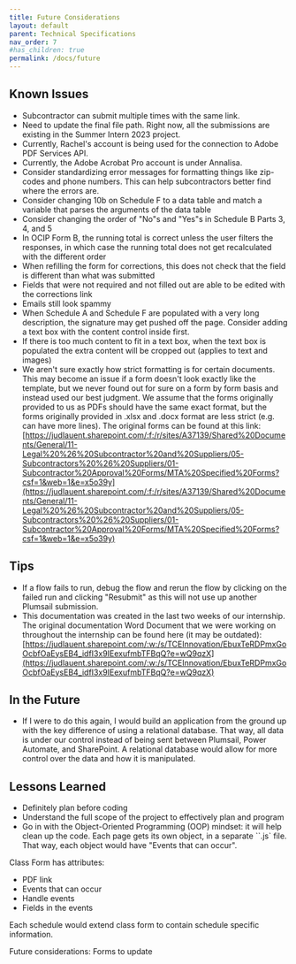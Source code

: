 ```yaml
---
title: Future Considerations
layout: default
parent: Technical Specifications
nav_order: 7
#has_children: true
permalink: /docs/future
---
```


## Known Issues
* Subcontractor can submit multiple times with the same link.
* Need to update the final file path. Right now, all the submissions are existing in the Summer Intern 2023 project.
* Currently, Rachel's account is being used for the connection to Adobe PDF Services API. 
* Currently, the Adobe Acrobat Pro account is under Annalisa.
* Consider standardizing error messages for formatting things like zip-codes and phone numbers. This can help subcontractors better find where the errors are. 
* Consider changing 10b on Schedule F to a data table and match a variable that parses the arguments of the data table
* Consider changing the order of "No"s and "Yes"s in Schedule B Parts 3, 4, and 5
* In OCIP Form B, the running total is correct unless the user filters the responses, in which case the running total does not get recalculated with the different order
* When refilling the form for corrections, this does not check that the field is different than what was submitted
* Fields that were not required and not filled out are able to be edited with the corrections link
* Emails still look spammy
* When Schedule A and Schedule F are populated with a very long description, the signature may get pushed off the page. Consider adding a text box with the content control inside first.
* If there is too much content to fit in a text box, when the text box is populated the extra content will be cropped out (applies to text and images)
* We aren't sure exactly how strict formatting is for certain documents. This may become an issue if a form doesn't look exactly like the template, but we never found out for sure on a form by form basis and instead used our best judgment. We assume that the forms originally provided to us as PDFs should have the same exact format, but the forms originally provided in .xlsx and .docx format are less strict (e.g. can have more lines). The original forms can be found at this link: [https://judlauent.sharepoint.com/:f:/r/sites/A37139/Shared%20Documents/General/11-Legal%20%26%20Subcontractor%20and%20Suppliers/05-Subcontractors%20%26%20Suppliers/01-Subcontractor%20Approval%20Forms/MTA%20Specified%20Forms?csf=1&web=1&e=x5o39y](https://judlauent.sharepoint.com/:f:/r/sites/A37139/Shared%20Documents/General/11-Legal%20%26%20Subcontractor%20and%20Suppliers/05-Subcontractors%20%26%20Suppliers/01-Subcontractor%20Approval%20Forms/MTA%20Specified%20Forms?csf=1&web=1&e=x5o39y)

## Tips
* If a flow fails to run, debug the flow and rerun the flow by clicking on the failed run and clicking "Resubmit" as this will not use up another Plumsail submission. 
* This documentation was created in the last two weeks of our internship. The original documentation Word Document that we were working on throughout the internship can be found here (it may be outdated): [https://judlauent.sharepoint.com/:w:/s/TCEInnovation/EbuxTeRDPmxGoOcbfOaEysEB4_idfI3x9IEexufmbTFBqQ?e=wQ9qzX](https://judlauent.sharepoint.com/:w:/s/TCEInnovation/EbuxTeRDPmxGoOcbfOaEysEB4_idfI3x9IEexufmbTFBqQ?e=wQ9qzX)

## In the Future

* If I were to do this again, I would build an application from the ground up with the key difference of using a relational database. That way, all data is under our control instead of being sent between Plumsail, Power Automate, and SharePoint. A relational database would allow for more control over the data and how it is manipulated.

## Lessons Learned

* Definitely plan before coding
* Understand the full scope of the project to effectively plan and program
* Go in with the Object-Oriented Programming (OOP) mindset: it will help clean up the code.
    Each page gets its own object, in a separate ``.js` file. That way, each object would have "Events that can occur".

Class Form has attributes: 
- PDF link
- Events that can occur
- Handle events
- Fields in the events

Each schedule would extend class form to contain schedule specific information.

Future considerations:
Forms to update
